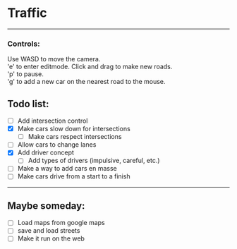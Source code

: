 # Traffic  
---  
### Controls:  
Use WASD to move the camera.  
'e' to enter editmode.  Click and drag to make new roads.  
'p' to pause.  
'g' to add a new car on the nearest road to the mouse.  

## Todo list:  
 - [ ] Add intersection control  
 - [X] Make cars slow down for intersections  
   - [ ] Make cars respect intersections
 - [ ] Allow cars to change lanes  
 - [X] Add driver concept  
   - [ ] Add types of drivers (impulsive, careful, etc.)
 - [ ] Make a way to add cars en masse  
 - [ ] Make cars drive from a start to a finish  
---
## Maybe someday:  
 - [ ] Load maps from google maps  
 - [ ] save and load streets  
 - [ ] Make it run on the web  
